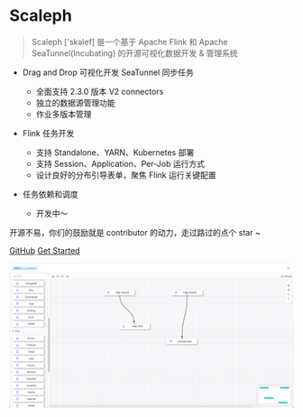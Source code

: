 [//]: # (![logo]&#40;_media/icon.svg&#41;)

<h1> Scaleph </h1>

> Scaleph ['skəlef] 是一个基于 Apache Flink 和 Apache SeaTunnel(Incubating) 的开源可视化数据开发 & 管理系统

- Drag and Drop 可视化开发 SeaTunnel 同步任务
  - 全面支持 2.3.0 版本 V2 connectors
  - 独立的数据源管理功能
  - 作业多版本管理

- Flink 任务开发
  - 支持 Standalone、YARN、Kubernetes 部署
  - 支持 Session、Application、Per-Job 运行方式
  - 设计良好的分布引导表单，聚焦 Flink 运行关键配置

- 任务依赖和调度
  - 开发中～


开源不易，你们的鼓励就是 contributor 的动力，走过路过的点个 star ~

[GitHub](https://github.com/flowerfine/scaleph)
[Get Started](#about)

<!-- 背景图片 -->

![](image/coverpage.jpg)